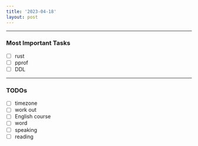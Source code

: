 ```yaml
---
title: '2023-04-18'
layout: post
---
```


---

### Most Important Tasks

- [ ] rust
- [ ] pprof
- [ ] DDL

---

### TODOs

- [ ] timezone
- [ ] work out
- [ ] English course
- [ ] word
- [ ] speaking
- [ ] reading
